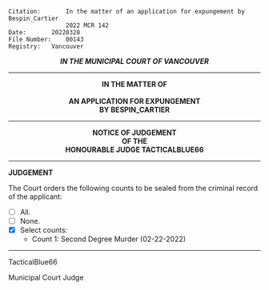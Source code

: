 	Citation:       In the matter of an application for expungement by Bespin_Cartier
                	2022 MCR 142
	Date:		20220328
	File Number:	00143
	Registry:	Vancouver

<p align="center"><b><i>IN THE MUNICIPAL COURT OF VANCOUVER</b></i>

---

<p align="center"><b>
				IN THE MATTER OF
<br><br>			AN APPLICATION FOR EXPUNGEMENT 
<br>                            BY BESPIN_CARTIER
<br>				

---

<p align="center">		
				NOTICE OF JUDGEMENT
<br>				OF THE
<br>				HONOURABLE JUDGE TACTICALBLUE66

</b>
	
---

**JUDGEMENT**

The Court orders the following counts to be sealed from the criminal record of the applicant:
- [ ] All.
- [ ] None.
- [X] Select counts:
  - Count 1: Second Degree Murder (02-22-2022)
	
---

TacticalBlue66
	
Municipal Court Judge


